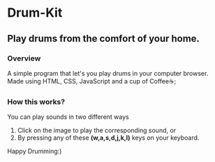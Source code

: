 # Drum-Kit

## Play drums from the comfort of your home.

### Overview

A simple program that let's you play drums in your computer browser.  
Made using HTML, CSS, JavaScript and a cup of Coffee☕;

### How this works?

You can play sounds in two different ways  
1. Click on the image to play the corresponding sound, or
2. By pressing any of these <b>(w,a,s,d,j,k,l)</b> keys on your keyboard.

Happy Drumming:)

